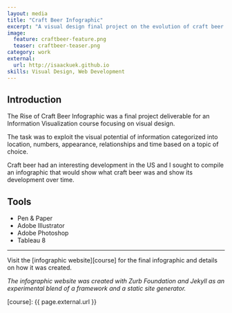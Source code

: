 ```yaml
---
layout: media
title: "Craft Beer Infographic"
excerpt: "A visual design final project on the evolution of craft beer in the US"
image: 
  feature: craftbeer-feature.png
  teaser: craftbeer-teaser.png
category: work
external:
  url: http://isaackuek.github.io
skills: Visual Design, Web Development
---
```


Introduction
---

The Rise of Craft Beer Infographic was a final project deliverable for an Information Visualization course focusing on visual design.

The task was to exploit the visual potential of information categorized into location, numbers, appearance, relationships and time based on a topic of choice.

Craft beer had an interesting development in the US and I sought to compile an infographic that would show what craft beer was and show its development over time.


Tools
---
- Pen & Paper
- Adobe Illustrator
- Adobe Photoshop
- Tableau 8

* * *

Visit the [infographic website][course] for the final infographic and details on how it was created. 

_The infographic website was created with Zurb Foundation and Jekyll as an experimental blend of a framework and a static site generator._

[course]: {{ page.external.url }}
